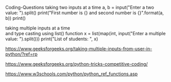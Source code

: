  Coding-Questions
 taking two inputs at a time 
a, b = input("Enter a two value: ").split() 
print("First number is {} and second number is {}".format(a, b)) 
print() 
  
 taking multiple inputs at a time  
and type casting using list() function 
x = list(map(int, input("Enter a multiple value: ").split())) 
print("List of students: ", x) 


https://www.geeksforgeeks.org/taking-multiple-inputs-from-user-in-python/?ref=rp

https://www.geeksforgeeks.org/python-tricks-competitive-coding/

https://www.w3schools.com/python/python_ref_functions.asp

